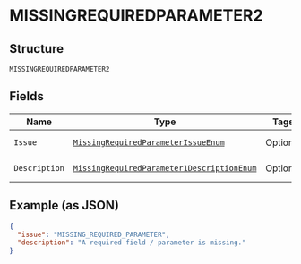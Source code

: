 
# MISSINGREQUIREDPARAMETER2

## Structure

`MISSINGREQUIREDPARAMETER2`

## Fields

| Name | Type | Tags | Description | Getter | Setter |
|  --- | --- | --- | --- | --- | --- |
| `Issue` | [`MissingRequiredParameterIssueEnum`](../../doc/models/missing-required-parameter-issue-enum.md) | Optional | - | MissingRequiredParameterIssueEnum getIssue() | setIssue(MissingRequiredParameterIssueEnum issue) |
| `Description` | [`MissingRequiredParameter1DescriptionEnum`](../../doc/models/missing-required-parameter-1-description-enum.md) | Optional | - | MissingRequiredParameter1DescriptionEnum getDescription() | setDescription(MissingRequiredParameter1DescriptionEnum description) |

## Example (as JSON)

```json
{
  "issue": "MISSING_REQUIRED_PARAMETER",
  "description": "A required field / parameter is missing."
}
```

